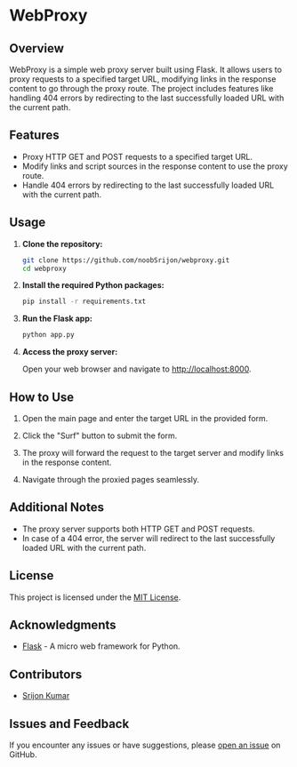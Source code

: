# WebProxy

## Overview

WebProxy is a simple web proxy server built using Flask. It allows users to proxy requests to a specified target URL, modifying links in the response content to go through the proxy route. The project includes features like handling 404 errors by redirecting to the last successfully loaded URL with the current path.

## Features

- Proxy HTTP GET and POST requests to a specified target URL.
- Modify links and script sources in the response content to use the proxy route.
- Handle 404 errors by redirecting to the last successfully loaded URL with the current path.

## Usage

1. **Clone the repository:**

    ```bash
    git clone https://github.com/noobSrijon/webproxy.git
    cd webproxy
    ```

2. **Install the required Python packages:**

    ```bash
    pip install -r requirements.txt
    ```

3. **Run the Flask app:**

    ```bash
    python app.py
    ```

4. **Access the proxy server:**

    Open your web browser and navigate to [http://localhost:8000](http://localhost:8000).

## How to Use

1. Open the main page and enter the target URL in the provided form.

2. Click the "Surf" button to submit the form.

3. The proxy will forward the request to the target server and modify links in the response content.

4. Navigate through the proxied pages seamlessly.

## Additional Notes

- The proxy server supports both HTTP GET and POST requests.
- In case of a 404 error, the server will redirect to the last successfully loaded URL with the current path.

## License

This project is licensed under the [MIT License](LICENSE).

## Acknowledgments

- [Flask](https://flask.palletsprojects.com/) - A micro web framework for Python.

## Contributors

- [Srijon Kumar](https://github.com/noobSrijon)

## Issues and Feedback

If you encounter any issues or have suggestions, please [open an issue](https://github.com/noobSrijon/webproxy/issues) on GitHub.
